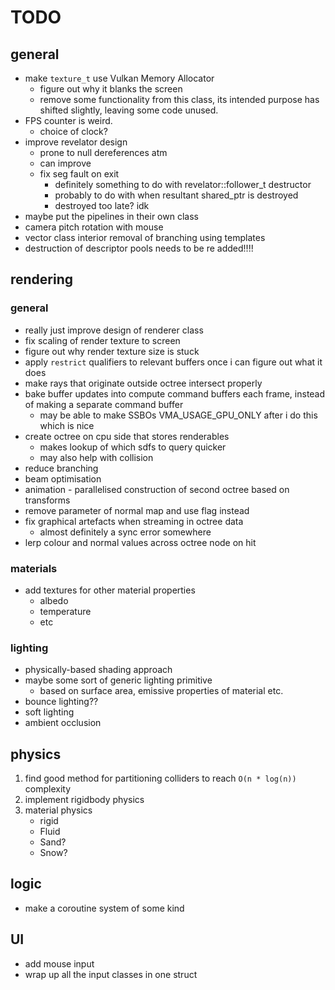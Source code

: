 # TODO

## general

* make `texture_t` use Vulkan Memory Allocator 
    * figure out why it blanks the screen
    * remove some functionality from this class, its intended purpose has shifted slightly,
      leaving some code unused.
* FPS counter is weird.
    * choice of clock?
* improve revelator design
    * prone to null dereferences atm
    * can improve
    * fix seg fault on exit
        * definitely something to do with revelator<T>::follower_t destructor
        * probably to do with when resultant shared_ptr is destroyed 
        * destroyed too late? idk
* maybe put the pipelines in their own class
* camera pitch rotation with mouse
* vector class interior removal of branching using templates
* destruction of descriptor pools needs to be re added!!!!

## rendering

### general
* really just improve design of renderer class
* fix scaling of render texture to screen
* figure out why render texture size is stuck
* apply `restrict` qualifiers to relevant buffers once i can figure out what it does
* make rays that originate outside octree intersect properly
* bake buffer updates into compute command buffers each frame, instead of making a separate command buffer
    * may be able to make SSBOs VMA_USAGE_GPU_ONLY after i do this which is nice
* create octree on cpu side that stores renderables
    * makes lookup of which sdfs to query quicker
    * may also help with collision
* reduce branching 
* beam optimisation
* animation - parallelised construction of second octree based on transforms
* remove parameter of normal map and use flag instead 
* fix graphical artefacts when streaming in octree data
    * almost definitely a sync error somewhere 
* lerp colour and normal values across octree node on hit

### materials
* add textures for other material properties
    * albedo
    * temperature
    * etc

### lighting
* physically-based shading approach
* maybe some sort of generic lighting primitive
    * based on surface area, emissive properties of material etc.
* bounce lighting??
* soft lighting
* ambient occlusion

## physics
1. find good method for partitioning colliders to reach `O(n * log(n))` complexity
2. implement rigidbody physics
3. material physics
    * rigid
    * Fluid
    * Sand?
    * Snow?

## logic
* make a coroutine system of some kind

## UI
* add mouse input
* wrap up all the input classes in one struct
